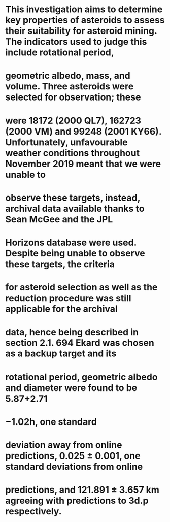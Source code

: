 # This investigation aims to determine key properties of asteroids to assess their suitability for asteroid mining. The indicators used to judge this include rotational period,
# geometric albedo, mass, and volume. Three asteroids were selected for observation; these
# were 18172 (2000 QL7), 162723 (2000 VM) and 99248 (2001 KY66). Unfortunately, unfavourable weather conditions throughout November 2019 meant that we were unable to
# observe these targets, instead, archival data available thanks to Sean McGee and the JPL
# Horizons database were used. Despite being unable to observe these targets, the criteria
# for asteroid selection as well as the reduction procedure was still applicable for the archival
# data, hence being described in section 2.1. 694 Ekard was chosen as a backup target and its
# rotational period, geometric albedo and diameter were found to be 5.87+2.71
# −1.02h, one standard
# deviation away from online predictions, 0.025 ± 0.001, one standard deviations from online
# predictions, and 121.891 ± 3.657 km agreeing with predictions to 3d.p respectively.
